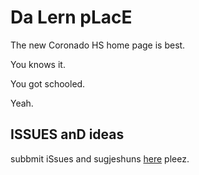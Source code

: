 # Da Lern pLacE

The new Coronado HS home page is best.  

You knows it.

You got schooled.  

Yeah.

## ISSUES anD ideas

subbmit iSsues and sugjeshuns [here](https://github.com/da-lern-place/da-lern-place.github.io/issues) pleez.
